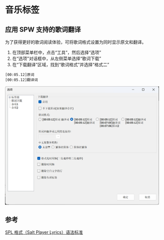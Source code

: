 # 音乐标签

## 应用 SPW 支持的歌词翻译

为了获得更好的歌词阅读体验，可将歌词格式设置为同时显示原文和翻译。

1. 在顶部菜单栏中，点击“工具”，然后选择“选项”
2. 在“选项”对话框中，从左侧菜单选择“歌词下载”
3. 在“下载翻译”区域，找到“歌词格式”并选择“格式二”

```
[00:05.12]原词
[00:05.12]翻译词
```

![下载翻译](ic-app-music-tag-download-translation.png)

## 参考

[SPL 格式（Salt Player Lyrics）语法标准](/standards/spl)